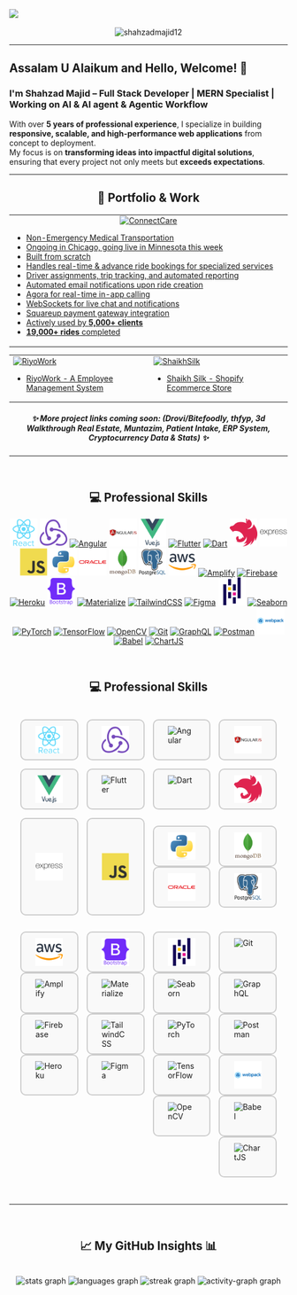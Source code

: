 
  <img height="200" src="https://media.licdn.com/dms/image/v2/D4D16AQGKaqDNgibzqw/profile-displaybackgroundimage-shrink_350_1400/B4DZflZSMhH4AY-/0/1751900300862?e=1759968000&v=beta&t=XPS3wT1Pu7JlLHL4UxunV4WMtZuYofjlDpYEIKYmJJw"  />
</div>

<p align="center"> 
  <img src="https://komarev.com/ghpvc/?username=shahzadmajid12&label=Profile%20views&color=0e75b6&style=flat" alt="shahzadmajid12" /> 
</p>

---

## Assalam U Alaikum and Hello, Welcome! 🌟  

### I'm **Shahzad Majid** – Full Stack Developer | MERN Specialist | Working on AI & AI agent & Agentic Workflow  

With over **5 years of professional experience**, I specialize in building **responsive, scalable, and high-performance web applications** from concept to deployment.  
My focus is on **transforming ideas into impactful digital solutions**, ensuring that every project not only meets but **exceeds expectations**.  
<!--
- 📌 **GitHub Repositories:** [Explore Now](https://github.com/shahzaddmajid12?tab=repositories)
-->

---


<h2 align="center"> 🚀 Portfolio & Work </h2>

<table align="center">
  <tr>
    <td align="center" width="800px">
      <a href="https://www.connectcaretrans.com/" target="_blank">
        <img src="https://connectcaretrans.net/static/media/login-logo2.5c941bfd3ae569821d01.png" alt="ConnectCare" width="150" height="150"/>
<!--         <h4>ConnectCare</h4> -->
        <ul align="left">
          <li>Non-Emergency Medical Transportation</li>
          <li>Ongoing in Chicago, going live in Minnesota this week</li>
          <li>Built from scratch</li>
          <li>Handles real-time & advance ride bookings for specialized services</li>
          <li>Driver assignments, trip tracking, and automated reporting</li>
          <li>Automated email notifications upon ride creation</li>
          <li>Agora for real-time in-app calling</li>
          <li>WebSockets for live chat and notifications</li>
          <li>Squareup payment gateway integration</li>
          <li>Actively used by <b>5,000+ clients</b></li>
          <li><b>19,000+ rides</b> completed</li>
        </ul>
      </a>
    </td>
  </tr>
</table>
<table align="center">
  <tr>
    <td width="400px">
      <a href="https://riyowork.com/" target="_blank">
        <img src="https://riyowork.com/static/media/logo.aee9c3a17666a569297d.png" alt="RiyoWork" width="150" height="150"/>
<!--         <h4>ConnectCare</h4> -->
        <ul align="left">
          <li>RiyoWork - A Employee Management System</li>
        </ul>
      </a>
    </td>
    </td>
    <td width="400px">
      <a href="https://www.shaikhsilk.com/" target="_blank">
        <img src="https://www.shaikhsilk.com/cdn/shop/files/WhatsApp_Image_2025-07-10_at_19.58.51_ccae663d.jpg?height=120&v=1752162715" alt="ShaikhSilk" width="120" height="120"/>
<!--         <h4>ConnectCare</h4> -->
        <ul align="left">
          <li>Shaikh Silk - Shopify Ecommerce Store</li>
        </ul>
      </a>
  </tr>
</table>

<h5 align="center">✨ More project links coming soon: (Drovi/Bitefoodly, thfyp, 3d Walkthrough Real Estate, Muntazim, Patient Intake, ERP System, Cryptocurrency Data & Stats) ✨</h5>

---

<br clear="both">

<h2 align="center"> 💻 Professional Skills </h2>

<p align="center">
  <!-- Frameworks & Libraries -->
  <a href="https://reactjs.org/"><img src="https://raw.githubusercontent.com/devicons/devicon/master/icons/react/react-original-wordmark.svg" alt="React" width="50" height="50"/></a>
  <a href="https://redux.js.org"><img src="https://raw.githubusercontent.com/devicons/devicon/master/icons/redux/redux-original.svg" alt="Redux" width="50" height="50"/></a>
  <a href="https://angular.io"><img src="https://angular.io/assets/images/logos/angular/angular.svg" alt="Angular" width="50" height="50"/></a>
  <a href="https://angular.io"><img src="https://raw.githubusercontent.com/devicons/devicon/master/icons/angularjs/angularjs-original-wordmark.svg" alt="AngularJS" width="50" height="50"/></a>
  <a href="https://vuejs.org/"><img src="https://raw.githubusercontent.com/devicons/devicon/master/icons/vuejs/vuejs-original-wordmark.svg" alt="Vue.js" width="50" height="50"/></a>
  <a href="https://flutter.dev"><img src="https://www.vectorlogo.zone/logos/flutterio/flutterio-icon.svg" alt="Flutter" width="50" height="50"/></a>
  <a href="https://dart.dev"><img src="https://www.vectorlogo.zone/logos/dartlang/dartlang-icon.svg" alt="Dart" width="50" height="50"/></a>
  <a href="https://nestjs.com/"><img src="https://raw.githubusercontent.com/devicons/devicon/master/icons/nestjs/nestjs-plain.svg" alt="NestJS" width="50" height="50"/></a>
  <a href="https://expressjs.com/"><img src="https://raw.githubusercontent.com/devicons/devicon/master/icons/express/express-original-wordmark.svg" alt="Express.js" width="50" height="50"/></a>
   <a href="https://developer.mozilla.org/en-US/docs/Web/JavaScript"><img src="https://raw.githubusercontent.com/devicons/devicon/master/icons/javascript/javascript-original.svg" alt="JavaScript" width="50" height="50"/></a>
  <!-- Languages -->
  <a href="https://www.python.org/"><img src="https://raw.githubusercontent.com/devicons/devicon/master/icons/python/python-original.svg" alt="Python" width="50" height="50"/></a>
  <a href="https://www.oracle.com/"><img src="https://raw.githubusercontent.com/devicons/devicon/master/icons/oracle/oracle-original.svg" alt="Oracle" width="50" height="50"/></a>
    <!-- Databases -->
  <a href="https://www.mongodb.com/"><img src="https://raw.githubusercontent.com/devicons/devicon/master/icons/mongodb/mongodb-original-wordmark.svg" alt="MongoDB" width="50" height="50"/></a>
  <a href="https://www.postgresql.org/"><img src="https://raw.githubusercontent.com/devicons/devicon/master/icons/postgresql/postgresql-original-wordmark.svg" alt="PostgreSQL" width="50" height="50"/></a>
  <!-- Cloud & Hosting -->
  <a href="https://aws.amazon.com/"><img src="https://raw.githubusercontent.com/devicons/devicon/master/icons/amazonwebservices/amazonwebservices-original-wordmark.svg" alt="AWS" width="50" height="50"/></a>
  <a href="https://aws.amazon.com/amplify/"><img src="https://docs.amplify.aws/assets/logo-dark.svg" alt="Amplify" width="50" height="50"/></a>
  <a href="https://firebase.google.com/"><img src="https://www.vectorlogo.zone/logos/firebase/firebase-icon.svg" alt="Firebase" width="50" height="50"/></a>
  <a href="https://heroku.com"><img src="https://www.vectorlogo.zone/logos/heroku/heroku-icon.svg" alt="Heroku" width="50" height="50"/></a>
   <!-- UI / Design -->
  <a href="https://getbootstrap.com/"><img src="https://raw.githubusercontent.com/devicons/devicon/master/icons/bootstrap/bootstrap-plain-wordmark.svg" alt="Bootstrap" width="50" height="50"/></a>
  <a href="https://materializecss.com/"><img src="https://raw.githubusercontent.com/prplx/svg-logos/5585531d45d294869c4eaab4d7cf2e9c167710a9/svg/materialize.svg" alt="Materialize" width="50" height="50"/></a>
  <a href="https://tailwindcss.com/"><img src="https://www.vectorlogo.zone/logos/tailwindcss/tailwindcss-icon.svg" alt="TailwindCSS" width="50" height="50"/></a>
  <a href="https://www.figma.com/"><img src="https://www.vectorlogo.zone/logos/figma/figma-icon.svg" alt="Figma" width="50" height="50"/></a>
  <!-- Data Science / ML -->
  <a href="https://pandas.pydata.org/"><img src="https://raw.githubusercontent.com/devicons/devicon/2ae2a900d2f041da66e950e4d48052658d850630/icons/pandas/pandas-original.svg" alt="Pandas" width="50" height="50"/></a>
  <a href="https://seaborn.pydata.org/"><img src="https://seaborn.pydata.org/_images/logo-mark-lightbg.svg" alt="Seaborn" width="50" height="50"/></a>
  <a href="https://pytorch.org/"><img src="https://www.vectorlogo.zone/logos/pytorch/pytorch-icon.svg" alt="PyTorch" width="50" height="50"/></a>
  <a href="https://www.tensorflow.org/"><img src="https://www.vectorlogo.zone/logos/tensorflow/tensorflow-icon.svg" alt="TensorFlow" width="50" height="50"/></a>
  <a href="https://opencv.org/"><img src="https://www.vectorlogo.zone/logos/opencv/opencv-icon.svg" alt="OpenCV" width="50" height="50"/></a>
  <!-- Tools -->
  <a href="https://git-scm.com/"><img src="https://www.vectorlogo.zone/logos/git-scm/git-scm-icon.svg" alt="Git" width="50" height="50"/></a>
  <a href="https://graphql.org/"><img src="https://www.vectorlogo.zone/logos/graphql/graphql-icon.svg" alt="GraphQL" width="50" height="50"/></a>
  <a href="https://postman.com/"><img src="https://www.vectorlogo.zone/logos/getpostman/getpostman-icon.svg" alt="Postman" width="50" height="50"/></a>
  <a href="https://webpack.js.org/"><img src="https://raw.githubusercontent.com/devicons/devicon/d00d0969292a6569d45b06d3f350f463a0107b0d/icons/webpack/webpack-original-wordmark.svg" alt="Webpack" width="50" height="50"/></a>
  <a href="https://babeljs.io/"><img src="https://www.vectorlogo.zone/logos/babeljs/babeljs-icon.svg" alt="Babel" width="50" height="50"/></a>
  <a href="https://www.chartjs.org/"><img src="https://www.chartjs.org/media/logo-title.svg" alt="ChartJS" width="50" height="50"/></a>
</p>

<br clear="both">

<h2 align="center">💻 Professional Skills</h2>

<style>
  .skills-grid {
    display: grid;
    grid-template-columns: repeat(auto-fill, minmax(100px, 1fr));
    gap: 15px;
    max-width: 1000px;
    margin: 0 auto;
    padding: 20px;
  }

  .skill-box {
    display: flex;
    flex-direction: column;
    align-items: center;
    justify-content: center;
    border: 2px solid #ccc;
    border-radius: 10px;
    padding: 10px;
    transition: 0.3s;
    background-color: #f9f9f9;
  }

  .skill-box:hover {
    border-color: #007bff;
    background-color: #e6f0ff;
    transform: scale(1.05);
  }

  .skill-box img {
    width: 50px;
    height: 50px;
    object-fit: contain;
  }

  .skills-grid a {
    text-decoration: none;
  }
</style>

<div class="skills-grid">
  <!-- Frameworks & Libraries -->
  <a href="https://reactjs.org/" class="skill-box"><img src="https://raw.githubusercontent.com/devicons/devicon/master/icons/react/react-original-wordmark.svg" alt="React" /></a>
  <a href="https://redux.js.org" class="skill-box"><img src="https://raw.githubusercontent.com/devicons/devicon/master/icons/redux/redux-original.svg" alt="Redux" /></a>
  <a href="https://angular.io" class="skill-box"><img src="https://angular.io/assets/images/logos/angular/angular.svg" alt="Angular" /></a>
  <a href="https://angular.io" class="skill-box"><img src="https://raw.githubusercontent.com/devicons/devicon/master/icons/angularjs/angularjs-original-wordmark.svg" alt="AngularJS" /></a>
  <a href="https://vuejs.org/" class="skill-box"><img src="https://raw.githubusercontent.com/devicons/devicon/master/icons/vuejs/vuejs-original-wordmark.svg" alt="Vue.js" /></a>
  <a href="https://flutter.dev" class="skill-box"><img src="https://www.vectorlogo.zone/logos/flutterio/flutterio-icon.svg" alt="Flutter" /></a>
  <a href="https://dart.dev" class="skill-box"><img src="https://www.vectorlogo.zone/logos/dartlang/dartlang-icon.svg" alt="Dart" /></a>
  <a href="https://nestjs.com/" class="skill-box"><img src="https://raw.githubusercontent.com/devicons/devicon/master/icons/nestjs/nestjs-plain.svg" alt="NestJS" /></a>
  <a href="https://expressjs.com/" class="skill-box"><img src="https://raw.githubusercontent.com/devicons/devicon/master/icons/express/express-original-wordmark.svg" alt="Express.js" /></a>
  <a href="https://developer.mozilla.org/en-US/docs/Web/JavaScript" class="skill-box"><img src="https://raw.githubusercontent.com/devicons/devicon/master/icons/javascript/javascript-original.svg" alt="JavaScript" /></a>

  <!-- Languages -->
  <a href="https://www.python.org/" class="skill-box"><img src="https://raw.githubusercontent.com/devicons/devicon/master/icons/python/python-original.svg" alt="Python" /></a>
  <a href="https://www.oracle.com/" class="skill-box"><img src="https://raw.githubusercontent.com/devicons/devicon/master/icons/oracle/oracle-original.svg" alt="Oracle" /></a>

  <!-- Databases -->
  <a href="https://www.mongodb.com/" class="skill-box"><img src="https://raw.githubusercontent.com/devicons/devicon/master/icons/mongodb/mongodb-original-wordmark.svg" alt="MongoDB" /></a>
  <a href="https://www.postgresql.org/" class="skill-box"><img src="https://raw.githubusercontent.com/devicons/devicon/master/icons/postgresql/postgresql-original-wordmark.svg" alt="PostgreSQL" /></a>

  <!-- Cloud & Hosting -->
  <a href="https://aws.amazon.com/" class="skill-box"><img src="https://raw.githubusercontent.com/devicons/devicon/master/icons/amazonwebservices/amazonwebservices-original-wordmark.svg" alt="AWS" /></a>
  <a href="https://aws.amazon.com/amplify/" class="skill-box"><img src="https://docs.amplify.aws/assets/logo-dark.svg" alt="Amplify" /></a>
  <a href="https://firebase.google.com/" class="skill-box"><img src="https://www.vectorlogo.zone/logos/firebase/firebase-icon.svg" alt="Firebase" /></a>
  <a href="https://heroku.com" class="skill-box"><img src="https://www.vectorlogo.zone/logos/heroku/heroku-icon.svg" alt="Heroku" /></a>

  <!-- UI / Design -->
  <a href="https://getbootstrap.com/" class="skill-box"><img src="https://raw.githubusercontent.com/devicons/devicon/master/icons/bootstrap/bootstrap-plain-wordmark.svg" alt="Bootstrap" /></a>
  <a href="https://materializecss.com/" class="skill-box"><img src="https://raw.githubusercontent.com/prplx/svg-logos/5585531d45d294869c4eaab4d7cf2e9c167710a9/svg/materialize.svg" alt="Materialize" /></a>
  <a href="https://tailwindcss.com/" class="skill-box"><img src="https://www.vectorlogo.zone/logos/tailwindcss/tailwindcss-icon.svg" alt="TailwindCSS" /></a>
  <a href="https://www.figma.com/" class="skill-box"><img src="https://www.vectorlogo.zone/logos/figma/figma-icon.svg" alt="Figma" /></a>

  <!-- Data Science / ML -->
  <a href="https://pandas.pydata.org/" class="skill-box"><img src="https://raw.githubusercontent.com/devicons/devicon/2ae2a900d2f041da66e950e4d48052658d850630/icons/pandas/pandas-original.svg" alt="Pandas" /></a>
  <a href="https://seaborn.pydata.org/" class="skill-box"><img src="https://seaborn.pydata.org/_images/logo-mark-lightbg.svg" alt="Seaborn" /></a>
  <a href="https://pytorch.org/" class="skill-box"><img src="https://www.vectorlogo.zone/logos/pytorch/pytorch-icon.svg" alt="PyTorch" /></a>
  <a href="https://www.tensorflow.org/" class="skill-box"><img src="https://www.vectorlogo.zone/logos/tensorflow/tensorflow-icon.svg" alt="TensorFlow" /></a>
  <a href="https://opencv.org/" class="skill-box"><img src="https://www.vectorlogo.zone/logos/opencv/opencv-icon.svg" alt="OpenCV" /></a>

  <!-- Tools -->
  <a href="https://git-scm.com/" class="skill-box"><img src="https://www.vectorlogo.zone/logos/git-scm/git-scm-icon.svg" alt="Git" /></a>
  <a href="https://graphql.org/" class="skill-box"><img src="https://www.vectorlogo.zone/logos/graphql/graphql-icon.svg" alt="GraphQL" /></a>
  <a href="https://postman.com/" class="skill-box"><img src="https://www.vectorlogo.zone/logos/getpostman/getpostman-icon.svg" alt="Postman" /></a>
  <a href="https://webpack.js.org/" class="skill-box"><img src="https://raw.githubusercontent.com/devicons/devicon/d00d0969292a6569d45b06d3f350f463a0107b0d/icons/webpack/webpack-original-wordmark.svg" alt="Webpack" /></a>
  <a href="https://babeljs.io/" class="skill-box"><img src="https://www.vectorlogo.zone/logos/babeljs/babeljs-icon.svg" alt="Babel" /></a>
  <a href="https://www.chartjs.org/" class="skill-box"><img src="https://www.chartjs.org/media/logo-title.svg" alt="ChartJS" /></a>
</div>

---

<br clear="both">

<h2 align="center"> 📈 My GitHub Insights 📊</h2>

<br clear="both">

<div align="center">
  <img src="https://github-readme-stats.vercel.app/api?username=shahzaddmajid12&hide_title=false&hide_rank=false&show_icons=true&include_all_commits=true&count_private=true&disable_animations=false&theme=discord_old_blurple&locale=en&hide_border=true&order=1" height="150" alt="stats graph"  />
  <img src="https://github-readme-stats.vercel.app/api/top-langs?username=shahzaddmajid12&locale=en&hide_title=false&layout=compact&card_width=320&langs_count=12&theme=discord_old_blurple&hide_border=true&order=2" height="150" alt="languages graph"  />
  <img src="https://streak-stats.demolab.com?user=shahzaddmajid12&locale=en&mode=daily&theme=discord_old_blurple&hide_border=true&border_radius=5&order=3&card_width=800" height="150" alt="streak graph"  />
  <img src="https://github-readme-activity-graph.vercel.app/graph?username=shahzaddmajid12&bg_color=000000&color=00f9ff&line=00f9ff&point=ffffff&area=true&hide_border=true&radius=16&order=5" height="300" alt="activity-graph graph"  />
</div>
